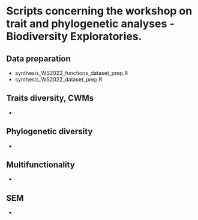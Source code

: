 # Scripts concerning the workshop on trait and phylogenetic analyses - Biodiversity Exploratories.

## Data preparation
- synthesis_WS2022_functions_dataset_prep.R
- synthesis_WS2022_dataset_prep.R

## Traits diversity, CWMs
- 

## Phylogenetic diversity
- 

## Multifunctionality
- 

## SEM
- 
